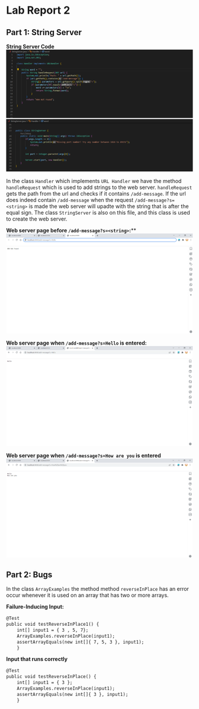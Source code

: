 # Lab Report 2 

## Part 1: String Server

**String Server Code**
![Image](StringServer1.png)
![Image](StringServer2.png)

In the class `Handler` which implements `URL Handler` we have the method `handleRequest` which is used to add strings to the web server. `handleRequest` gets the path from the url and checks if it contains `/add-message`. If the url does indeed contain `/add-message` when the request `/add-message?s=<string>` is made the web server will upadte with the string that is after the equal sign. The class `StringServer` is also on this file, and this class is used to create the web server. 

**Web server page before `/add-message?s=<string>`:****
![Image](WebServer1.png)

**Web server page when `/add-message?s=Hello` is entered:** 
![Image](WebServer2.png)

**Web server page when `/add-message?s=How are you` is entered** 
![Image](WebServer3.png)

## Part 2: Bugs
In the class `ArrayExamples` the method method `reverseInPlace` has an error occur whenever it is used on an array that has two or more arrays.

**Failure-Inducing Input:**
```
@Test 
public void testReverseInPlace1() {
    int[] input1 = { 3 , 5, 7};
    ArrayExamples.reverseInPlace(input1);
    assertArrayEquals(new int[]{ 7, 5, 3 }, input1);
    }
  ```
  
**Input that runs correctly**
```
@Test 
public void testReverseInPlace() {
    int[] input1 = { 3 };
    ArrayExamples.reverseInPlace(input1);
    assertArrayEquals(new int[]{ 3 }, input1);
    }
  ```
